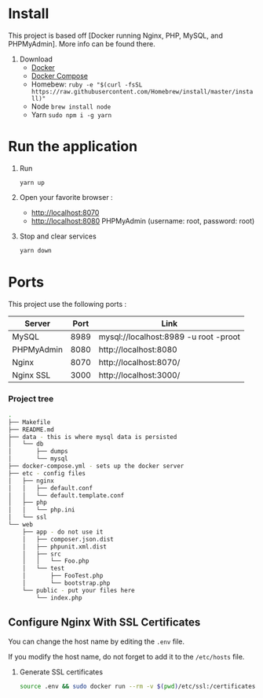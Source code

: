 # Install
This project is based off [Docker running Nginx, PHP, MySQL, and PHPMyAdmin]. More info can be found there.

1. Download
    * [Docker](https://docs.docker.com/engine/installation/)
    * [Docker Compose](https://docs.docker.com/compose/install/)
    * Homebew: `ruby -e "$(curl -fsSL https://raw.githubusercontent.com/Homebrew/install/master/install)"`
    * Node `brew install node`
    * Yarn `sudo npm i -g yarn`

# Run the application

1. Run
    ```
    yarn up
    ```

3. Open your favorite browser :

    * [http://localhost:8070](http://localhost:8070/)
    * [http://localhost:8080](http://localhost:8080/) PHPMyAdmin (username: root, password: root)

4. Stop and clear services

    ```sh
    yarn down
    ```

# Ports
This project use the following ports :

| Server     | Port | Link                                  |
|------------|------|---------------------------------------|
| MySQL      | 8989 | mysql://localhost:8989 -u root -proot |
| PHPMyAdmin | 8080 | http://localhost:8080                 |
| Nginx      | 8070 | http://localhost:8070/                |
| Nginx SSL  | 3000 | http://localhost:3000/                |

### Project tree

```sh
.
├── Makefile
├── README.md
├── data - this is where mysql data is persisted
│   └── db
│       ├── dumps
│       └── mysql
├── docker-compose.yml - sets up the docker server
├── etc - config files
│   ├── nginx
│   │   ├── default.conf
│   │   └── default.template.conf
│   ├── php
│   │   └── php.ini
│   └── ssl
└── web
    ├── app - do not use it
    │   ├── composer.json.dist
    │   ├── phpunit.xml.dist
    │   ├── src
    │   │   └── Foo.php
    │   └── test
    │       ├── FooTest.php
    │       └── bootstrap.php
    └── public - put your files here
        └── index.php
```

## Configure Nginx With SSL Certificates

You can change the host name by editing the `.env` file.

If you modify the host name, do not forget to add it to the `/etc/hosts` file.

1. Generate SSL certificates

    ```sh
    source .env && sudo docker run --rm -v $(pwd)/etc/ssl:/certificates -e "SERVER=$NGINX_HOST" jacoelho/generate-certificate
    ```

